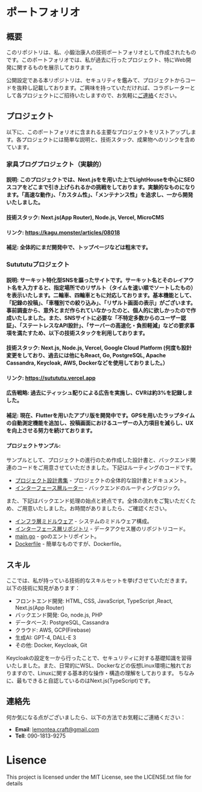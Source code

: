 # ポートフォリオ

## 概要
このリポジトリは、私、小鍛治康人の技術ポートフォリオとして作成されたものです。このポートフォリオでは、私が過去に行ったプロジェクト、特にWeb開発に関するものを展示しております。

公開設定である本リポジトリは、セキュリティを鑑みて、プロジェクトからコードを抜粋し記載しております。ご興味を持っていただければ、コラボレーターとして各プロジェクトにご招待いたしますので、お気軽に[ご連絡](#連絡先)ください。

## プロジェクト
以下に、このポートフォリオに含まれる主要なプロジェクトをリストアップします。各プロジェクトには簡単な説明と、技術スタック、成果物へのリンクを含めています。

### 家具ブログプロジェクト（実験的）
#### **説明**: このプロジェクトでは、Next.jsをを用いた上でLightHouseを中心にSEOスコアをどこまで引き上げられるかの挑戦をしております。実験的なものになります。「高速な動作」、「カスタム性」、「メンテナンス性」を追求し、一から開発いたしました。
#### **技術スタック**: Next.js(App Router), Node.js, Vercel, MicroCMS
#### **リンク**: https://kagu.monster/articles/08018
#### **補足**: 全体的にまだ開発中で、トップページなどは粗末です。

### Sutututuプロジェクト
#### **説明**: サーキット特化型SNSを謳ったサイトです。サーキット名とそのレイアウト名を入力すると、指定場所でのリザルト（タイムを速い順でソートしたもの）を表示いたします。二輪車、四輪車ともに対応しております。基本機能として、「記録の投稿」、「車種別での絞り込み」、「リザルト画面の表示」がございます。事前調査から、意外とまだ作られていなかったのと、個人的に欲しかったので作成いたしました。また、SNSサイトに必要な「不特定多数からのユーザー認証」、「ステートレスなAPI設計」、「サーバーの高速化・負担軽減」などの要求事項を満たすため、以下の技術スタックを利用しております。
#### **技術スタック**: Next.js, Node.js, Vercel, Google Cloud Platform (何度も設計変更をしており、過去には他にもReact, Go, PostgreSQL, Apache Cassandra, Keycloak, AWS, Dockerなどを使用しておりました。）
#### **リンク**: https://sutututu.vercel.app
#### **広告戦略**: 過去にティッシュ配りによる広告を実施し、CVRは約3%を記録しました。
#### **補足**: 現在、Flutterを用いたアプリ版を開発中です。GPSを用いたラップタイムの自動測定機能を追加し、投稿画面におけるユーザーの入力項目を減らし、UXを向上させる努力を続けております。
#### **プロジェクトサンプル**:
サンプルとして、プロジェクトの進行のため作成した設計書と、バックエンド関連のコードをご用意させていただきました。下記はルーティングのコードです。

- [プロジェクト設計書集](./project2/docs/) - プロジェクトの全体的な設計書とドキュメント。
- [インターフェース層ルーター](./project2/samples-backend/interface/routers/) - バックエンドのルーティングロジック。

また、下記はバックエンド処理の始点と終点です。全体の流れをご覧いただくため、ご用意いたしました。お時間がありましたら、ご確認ください。

- [インフラ層ミドルウェア](./project2/samples-backend/infrastructure/middleware/) - システムのミドルウェア構成。
- [インターフェース層リポジトリ](./project2/samples-backend/interface/repositories/) - データアクセス層のリポジトリコード。
- [main.go](./project2/samples-backend/main.go) - goのエントリポイント。
- [Dockerfile](./project2/samples-backend/Dockerfile) - 簡単なものですが、Dockerfile。


## スキル
ここでは、私が持っている技術的なスキルセットを挙げさせていただきます。
以下の技術に知見があります：
- フロントエンド開発: HTML, CSS, JavaScript, TypeScript ,React, Next.js(App Router)
- バックエンド開発: Go, node.js, PHP
- データベース: PostgreSQL, Cassandra
- クラウド: AWS, GCP(Firebase)
- 生成AI: GPT-4, DALL-E 3
- その他: Docker, Keycloak, Git

Keycloakの設定を一から行ったことで、セキュリティに対する基礎知識を習得いたしました。また、日常的にWSL、Dockerなどの仮想Linux環境に触れておりますので、Linuxに関する基本的な操作・構造の理解をしております。
ちなみに、最もできると自認しているのはNext.js(TypeScript)です。

## 連絡先
何か気になる点がございましたら、以下の方法でお気軽にご連絡ください：
- **Email**: [lemontea.craft@gmail.com](mailto:lemontea.craft@gmail.com)
- **Tell**: 090-1813-9275

# Lisence
This project is licensed under the MIT License, see the LICENSE.txt file for details

